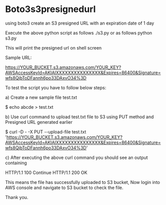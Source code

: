 # Boto3s3presignedurl
using boto3 create an S3 presigned URL with an expiration date of 1 day


Execute the above python script as follows ./s3.py  or as follows python s3.py

This will print the presigned url on shell screen

Sample URL:

https://YOUR_BUCKET.s3.amazonaws.com/YOUR_KEY?AWSAccessKeyId=AKIAIXXXXXXXXXXXXXXX&Expires=86400&Signature=wfs8QjbToDFannh6po33DAxvO34%3D


To test the script you have to follow below steps:

a) Create a new sample file test.txt

$ echo abcde > test.txt

b) Use curl command to upload test.txt file to S3 using PUT method and Presigned URL generated earlier

$ curl -D - -X PUT --upload-file test.txt 'https://YOUR_BUCKET.s3.amazonaws.com/YOUR_KEY?AWSAccessKeyId=AKIAIXXXXXXXXXXXXXXX&Expires=86400&Signature=wfs8QjbToDFannh6po33DAxvO34%3D'

c) After executing the above curl command you should see an output containing

HTTP/1.1 100 Continue
HTTP/1.1 200 OK

This means the file has successfully uploaded to S3 bucket, Now login into AWS console and navigate to S3 bucket to check the file.

Thank you.
